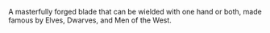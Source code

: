 A masterfully forged blade that can be wielded with one hand or both, made famous by Elves, Dwarves, and Men of the West.